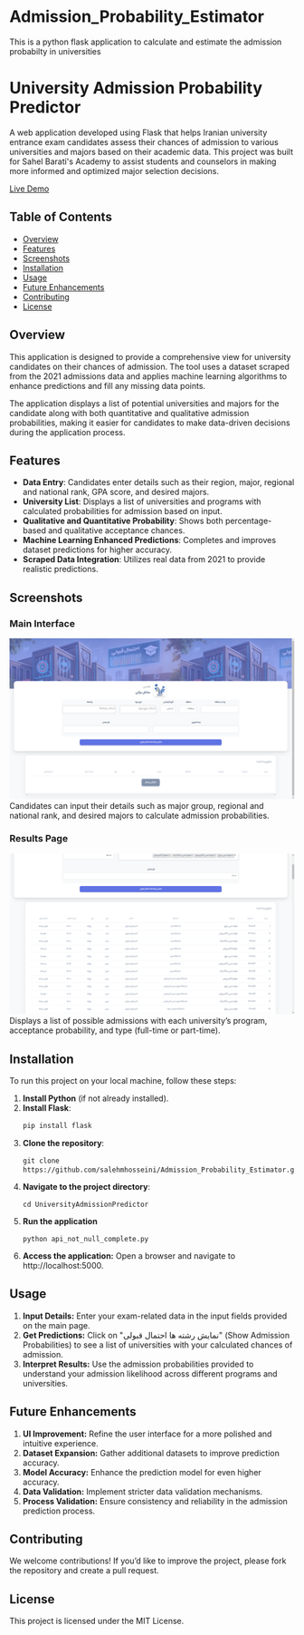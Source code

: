 # Admission_Probability_Estimator
This is a python flask application to calculate and estimate the admission probabilty in universities

# University Admission Probability Predictor

A web application developed using Flask that helps Iranian university entrance exam candidates assess their chances of admission to various universities and majors based on their academic data. This project was built for Sahel Barati's Academy to assist students and counselors in making more informed and optimized major selection decisions.

[Live Demo](https://sahelbaratii.com/probability-of-acceptance/)

## Table of Contents

- [Overview](#overview)
- [Features](#features)
- [Screenshots](#screenshots)
- [Installation](#installation)
- [Usage](#usage)
- [Future Enhancements](#future-enhancements)
- [Contributing](#contributing)
- [License](#license)

## Overview

This application is designed to provide a comprehensive view for university candidates on their chances of admission. The tool uses a dataset scraped from the 2021 admissions data and applies machine learning algorithms to enhance predictions and fill any missing data points.

The application displays a list of potential universities and majors for the candidate along with both quantitative and qualitative admission probabilities, making it easier for candidates to make data-driven decisions during the application process.

## Features

- **Data Entry**: Candidates enter details such as their region, major, regional and national rank, GPA score, and desired majors.
- **University List**: Displays a list of universities and programs with calculated probabilities for admission based on input.
- **Qualitative and Quantitative Probability**: Shows both percentage-based and qualitative acceptance chances.
- **Machine Learning Enhanced Predictions**: Completes and improves dataset predictions for higher accuracy.
- **Scraped Data Integration**: Utilizes real data from 2021 to provide realistic predictions.

## Screenshots

### Main Interface
![Main Interface](https://github.com/salehmhosseini/Admission_Probability_Estimator/blob/main/screenshots/main.png)
Candidates can input their details such as major group, regional and national rank, and desired majors to calculate admission probabilities.

### Results Page
![Results Page](https://github.com/salehmhosseini/Admission_Probability_Estimator/blob/main/screenshots/result1.png)
Displays a list of possible admissions with each university’s program, acceptance probability, and type (full-time or part-time).

## Installation

To run this project on your local machine, follow these steps:

1. **Install Python** (if not already installed).
2. **Install Flask**: 
   ```bash
   pip install flask
3. **Clone the repository**:
   ```
   git clone https://github.com/salehmhosseini/Admission_Probability_Estimator.git
4. **Navigate to the project directory**:
   ```
   cd UniversityAdmissionPredictor
5. **Run the application**
   ```
   python api_not_null_complete.py
6. **Access the application:**  Open a browser and navigate to http://localhost:5000.

## Usage
1. **Input Details:** Enter your exam-related data in the input fields provided on the main page.
2. **Get Predictions:** Click on "نمایش رشته ها احتمال قبولی" (Show Admission Probabilities) to see a list of universities with your calculated chances of admission.
3. **Interpret Results:** Use the admission probabilities provided to understand your admission likelihood across different programs and universities.

## Future Enhancements
1. **UI Improvement:** Refine the user interface for a more polished and intuitive experience.
2. **Dataset Expansion:** Gather additional datasets to improve prediction accuracy.
3. **Model Accuracy:** Enhance the prediction model for even higher accuracy.
4. **Data Validation:** Implement stricter data validation mechanisms.
5. **Process Validation:** Ensure consistency and reliability in the admission prediction process.

## Contributing
We welcome contributions! If you’d like to improve the project, please fork the repository and create a pull request.

## License
This project is licensed under the MIT License.















